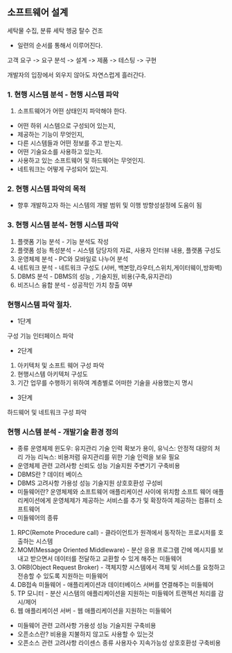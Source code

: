 ## 소프트웨어 설계

세탁물 수집, 분류 세탁 헹굼 탈수 건조

- 일련의 순서를 통해서 이루어진다.

고객 요구 -> 요구 분석 -> 설계 -> 제품 -> 테스팅 -> 구현

개발자의 입장에서 외우지 않아도 자연스럽게 흘러간다.

### 1. 현행 시스템 분석 - 현행 시스템 파악

1. 소프트웨어가 어떤 상태인지 파악해야 한다.

- 어떤 하위 시스템으로 구성되어 있는지,
- 제공하는 기능이 무엇인지,
- 다른 시스템들과 어떤 정보를 주고 받는지.
- 어떤 기술요소를 사용하고 있는지.
- 사용하고 있는 소프트웨어 및 하드웨어는 무엇인지.
- 네트워크는 어떻게 구성되어 있는지.

### 2. 현행 시스템 파악의 목적

- 향후 개발하고자 하는 시스템의 개발 범위 및 이행 방향성설정에 도움이 됨

### 3. 현행 시스템 분석- 현행 시스템 파악

1. 플랫폼 기능 분석 - 기능 분석도 작성
2. 플랫폼 성능 특성분석 - 시스템 담당자의 자료, 사용자 인터뷰 내용, 플랫폼 구성도
3. 운영체제 분석 - PC와 모바일로 나누어 분석
4. 네트워크 분석 - 네트워크 구성도 (서버, 백본망,라우터,스위치,게이터웨이,방화벽)
5. DBMS 분석 - DBMS의 성능 , 기술지원, 비용(구축,유지관리)
6. 비즈니스 융합 분석 - 성공적인 가치 창출 여부

### 현행시스템 파악 절차.

- 1단계

구성 기능 인터페이스 파악

- 2단계

1. 아키텍처 및 소프트 웨어 구성 파악
2. 현행시스템 아키텍처 구성도
3. 기간 업무를 수행하기 위하여 계층별로 어떠한 기술을 사용했는지 명시

- 3단계

하드웨어 및 네트워크 구성 파악

### 현행 시스템 분석 - 개발기술 환경 정의

- 종류
  운영체제
  윈도우: 유지관리 기술 인력 확보가 용이,
  유닉스: 안정적 대량의 처리 가능
  리눅스: 비용저렴 유지관리를 위한 기술 인력을 보유 필요
- 운영체제 관련 고려사항
  신뢰도 성능 기술지원 주변기기 구축비용
- DBMS란 ?
  데이터 베이스
- DBMS 고려사항
  가용성 성능 기술지원 상호호환성 구성비
- 미들웨어란?
  운영체제와 소프트웨어 애플리케이션 사이에 위치함
  소프트 웨어 애플리케이션에게 운영체제가 제공하는 서비스를 추가 및 확장하여 제공하는 컴퓨터 소프트웨어
- 미들웨어의 종류

1. RPC(Remote Procedure call) - 클라이언트가 원격에서 동작하는 프로시저를 호출하는 시스템
2. MOM(Message Oriented Middleware) - 분산 응용 프로그램 간에 메시지를 보내고 받으면서 데이터를 전달하고 교환할 수 있게 해주는 미들웨어
3. ORB(Object Request Broker) - 객체지향 시스템에서 객체 및 서비스를 요청하고 전송할 수 있도록 지원하는 미들웨어
4. DB접속 미들웨어 - 애플리케이션과 데이터베이스 서버를 연결해주는 미들웨어
5. TP 모니터 - 분산 시스템의 애플리케이션을 지원하는 미들웨어 트랜젝션 처리를 감시/제어
6. 웹 애플리케이션 서버 - 웹 애플리케이션을 지원하는 미들웨어

- 미들웨어 관련 고려사항
  가용성 성능 기술지원 구축비용
- 오픈소스란?
  비용을 지불하지 않고도 사용할 수 있는것
- 오픈소스 관련 고려사항
  라이센스 종류 사용자수 지속가능성 상호호환성 구축비용
